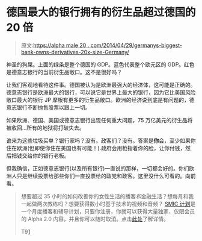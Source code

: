 # 德国最大的银行拥有的衍生品超过德国的 20 倍

> 原文:[https://alpha male 20 . com/2014/04/29/germanys-biggest-bank-owns-derivatives-20x-size-Germany/](https://alphamale20.com/2014/04/29/germanys-biggest-bank-owns-derivatives-20x-size-germany/)

神圣的狗屎。上面的绿条是整个德国的 GDP。蓝色代表整个欧元区的 GDP。红色是德意志银行的当前衍生品敞口。这不是很好吗？

让我们客观地看待这件事。德国被认为是欧洲最强大的经济体，这可能是正确的。德意志银行是欧洲最大的银行，可以说它是世界上最大的银行，因为它比美国风险敞口最大的银行 JP 摩根有更多的衍生品敞口。欧洲的经济说到底是有问题的，德意志银行不断抛售股票以跟上一切。

如果欧洲、德国、美国或德意志银行出现任何重大问题，75 万亿美元的衍生品将被收回...所有的地狱将打破失去。

谁来为这些垃圾买单？银行家吗？没有。政客们？没有。答案是**你**会，至少如果你住在欧洲(但即使你住在美国也有可能！).政府会用枪指着你的脸，让你付钱，然后把钱交给你的银行老板。

但我确信，正如德意志银行(以及所有银行)一直说的那样，一切都会好的。你们欧洲人只是继续投票给那些你们一直投票给的政党和政客。这里没什么可看的。向前看。

> 想要超过 35 小时的如何改善你的女性生活的播客*和*金融生活？想每月和我一起做两次教练吗？想要获得数小时基于技术的视频和音频？ [SMIC 计划](https://alphamale20.kartra.com/page/vIL17)是一个月度播客和辅导计划，只要你注册，你就可以获得大量独家、仅限会员的 Alpha 2.0 内容，并且你可以随时取消。点击[此处](https://alphamale20.kartra.com/page/vIL17)了解详情。
> 
> T9】